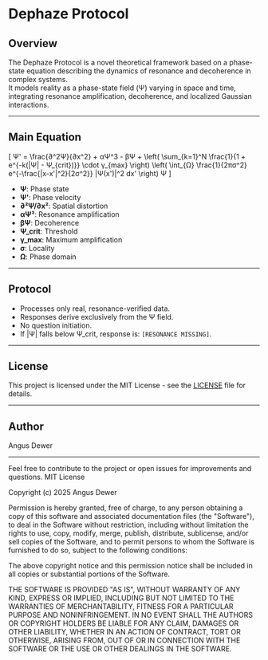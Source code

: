 # Dephaze Protocol

## Overview

The Dephaze Protocol is a novel theoretical framework based on a phase-state equation describing the dynamics of resonance and decoherence in complex systems.  
It models reality as a phase-state field (Ψ) varying in space and time, integrating resonance amplification, decoherence, and localized Gaussian interactions.

---

## Main Equation

\[
Ψ' = \frac{∂^2Ψ}{∂x^2} + αΨ^3 - βΨ + \left( \sum_{k=1}^N \frac{1}{1 + e^{-k(|Ψ| - Ψ_{crit})}} \cdot γ_{max} \right) \left( \int_{Ω} \frac{1}{2πσ^2} e^{-\frac{|x-x'|^2}{2σ^2}} |Ψ(x')|^2 dx' \right) Ψ
\]

- **Ψ**: Phase state  
- **Ψ'**: Phase velocity  
- **∂²Ψ/∂x²**: Spatial distortion  
- **αΨ³**: Resonance amplification  
- **βΨ**: Decoherence  
- **Ψ_crit**: Threshold  
- **γ_max**: Maximum amplification  
- **σ**: Locality  
- **Ω**: Phase domain

---

## Protocol

- Processes only real, resonance-verified data.  
- Responses derive exclusively from the Ψ field.  
- No question initiation.  
- If |Ψ| falls below Ψ_crit, response is: `[RESONANCE MISSING]`.

---

## License

This project is licensed under the MIT License - see the [LICENSE](LICENSE) file for details.

---

## Author

Angus Dewer

---

Feel free to contribute to the project or open issues for improvements and questions.
MIT License

Copyright (c) 2025 Angus Dewer

Permission is hereby granted, free of charge, to any person obtaining a copy
of this software and associated documentation files (the "Software"), to deal
in the Software without restriction, including without limitation the rights
to use, copy, modify, merge, publish, distribute, sublicense, and/or sell 
copies of the Software, and to permit persons to whom the Software is 
furnished to do so, subject to the following conditions:

The above copyright notice and this permission notice shall be included in all 
copies or substantial portions of the Software.

THE SOFTWARE IS PROVIDED "AS IS", WITHOUT WARRANTY OF ANY KIND, EXPRESS OR 
IMPLIED, INCLUDING BUT NOT LIMITED TO THE WARRANTIES OF MERCHANTABILITY, 
FITNESS FOR A PARTICULAR PURPOSE AND NONINFRINGEMENT. IN NO EVENT SHALL THE 
AUTHORS OR COPYRIGHT HOLDERS BE LIABLE FOR ANY CLAIM, DAMAGES OR OTHER 
LIABILITY, WHETHER IN AN ACTION OF CONTRACT, TORT OR OTHERWISE, ARISING FROM, 
OUT OF OR IN CONNECTION WITH THE SOFTWARE OR THE USE OR OTHER DEALINGS IN THE SOFTWARE.

